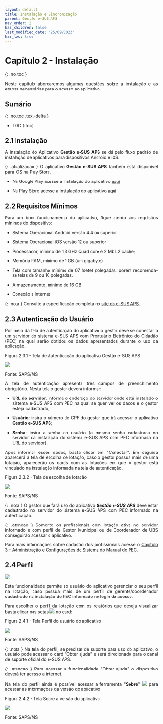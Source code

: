 ```yaml
---
layout: default
title: Instalação e Sincronização
parent: Gestão e-SUS APS
nav_order: 2
has_children: false
last_modified_date: "25/09/2023"
has_toc: true
---
```


<head>
    <style>
        p{text-align:justify};
    </style>
</head>

# Capítulo 2 - Instalação
{: .no_toc }

Neste capítulo abordaremos algumas questões sobre a instalação e as etapas necessárias para o acesso ao aplicativo.

## Sumário
{: .no_toc .text-delta }

- TOC
{:toc}

## 2.1 Instalação

A instalação do Aplicativo **Gestão e-SUS APS** se dá pelo fluxo padrão de instalação de aplicativos para dispositivos Android e iOS. 

{: .atualizacao }
O aplicativo **Gestão e-SUS APS** também está disponível para iOS na Play Store. 

* Na Google Play acesse a instalação do aplicativo [aqui](https://play.google.com/store/apps/details?id=br.gov.saude)

* Na Play Store acesse a instalação do aplicativo [aqui](https://play.google.com/store/apps/details?id=br.gov.saude.)

## 2.2 Requisitos Mínimos

Para um bom funcionamento do aplicativo, fique atento aos requisitos mínimos do dispositivo:

-   Sistema Operacional Android versão 4.4 ou superior

-   Sistema Operacional iOS versão 12 ou superior

-   Processador, mínimo de 1,3 GHz Quad core e 2 Mb L2 cache;

-   Memória RAM, mínimo de 1 GB (um gigabyte)

-   Tela com tamanho mínimo de 07 (sete) polegadas, porém recomenda-se telas de 9 ou 10 polegadas.

-   Armazenamento, mínimo de 16 GB

-   Conexão a internet

{: .nota } 
Consulte a especificação completa no [site do e-SUS APS](http://189.28.128.100/dab/docs/portaldab/documentos/especificacoes_tablet_esus.pdf).

## 2.3 Autenticação do Usuário

Por meio da tela de autenticação do aplicativo o gestor deve se conectar a um servidor do sistema e-SUS APS com Prontuário Eletrônico do Cidadão (PEC) na qual serão obtidos os dados apresentados durante o uso da aplicação.

Figura 2.3.1 - Tela de Autenticação do aplicativo Gestão e-SUS APS

![](media/image4.png)

Fonte: SAPS/MS

A tela de autenticação apresenta três campos de preenchimento obrigatório. Nesta tela o gestor deverá informar:

- **URL do servidor**: informe o endereço do servidor onde está instalado o sistema e-SUS APS com PEC na qual se quer ver os dados e o gestor esteja cadastrado;

- **Usuário**: insira o número de CPF do gestor que irá acessar o aplicativo **Gestão e-SUS APS**; 

- **Senha**: insira a senha do usuário (a mesma senha cadastrada no servidor da instalação do sistema e-SUS APS com PEC informada na URL do servidor).

Após informar esses dados, basta clicar em "Conectar". Em seguida aparecerá a tela de escolha de lotação, caso o gestor possua mais de uma lotação, aparecerão os cards com as lotações em que o gestor está vinculado na instalação informada na tela de autenticação. 

Figura 2.3.2 - Tela de escolha de lotação

![](media/image5.png)

Fonte: SAPS/MS

{: .nota }
O gestor que fará uso do aplicativo ***Gestão e-SUS APS*** deve estar cadastrado no servidor do sistema e-SUS APS com PEC informado na autenticação. 

{: .atencao }
Somente os profissionais com lotação ativa no servidor informado e com perfil de Gestor Municipal ou de Coordenador de UBS conseguirão acessar o aplicativo. 

Para mais informações sobre cadastro dos profissionais acesse o [Capitulo 3 - Administração e Configurações do Sistema](https://cgiap-saps.github.io/Manual-eSUS-APS/docs/PEC/PEC_03_adm_conf/) do Manual do PEC.

## 2.4 Perfil

![](media/image16.png)

Esta funcionalidade permite ao usuário do aplicativo gerenciar o seu perfil na lotação, caso possua mais de um perfil de gerente/coordenador cadastrado na instalação do PEC informado no login de acesso. 

Para escolher o perfil da lotação com os relatórios que deseja visualizar basta clicar nas setas ![](media/image18.png) no card: 

Figura 2.4.1 - Tela Perfil do usuário do aplicativo

![](media/image17.png)

Fonte: SAPS/MS

{: .nota }
Na tela do perfil, se precisar de suporte para uso do aplicativo, o usuário pode acessar o card "Obter ajuda" e será direcionado para o canal de suporte oficial do e-SUS APS. 

{: .atencao }
Para acessar a funcionalidade "Obter ajuda" o dispositivo deverá ter acesso a internet. 

Na tela do perfil ainda é possível acessar a ferramenta "**Sobre**" ![](media/image3.png) para acessar às informações da versão do aplicativo

Figura 2.4.2 - Tela Sobre a versão do aplicativo

![](media/image1.png)

Fonte: SAPS/MS